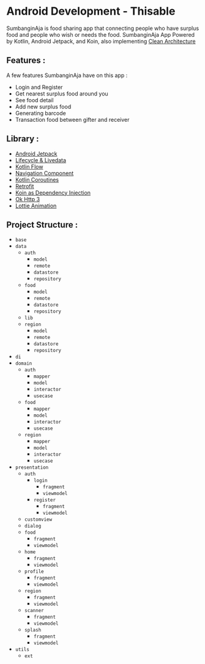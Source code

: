 # Android Development - Thisable

SumbanginAja is food sharing app that connecting people who have surplus food and people who wish or needs the food. SumbanginAja App Powered by Kotlin, Android Jetpack, and Koin, also implementing [Clean Architecture](https://blog.cleancoder.com/uncle-bob/2012/08/13/the-clean-architecture.html)

## Features :
A few features SumbanginAja have on this app :

* Login and Register
* Get nearest surplus food around you
* See food detail
* Add new surplus food
* Generating barcode
* Transaction food between gifter and receiver


## Library :
  - [Android Jetpack](https://developer.android.com/jetpack)
  - [Lifecycle & Livedata](https://developer.android.com/jetpack/androidx/releases/lifecycle)
  - [Kotlin Flow](https://developer.android.com/kotlin/flow)
  - [Navigation Component](https://developer.android.com/jetpack/androidx/releases/navigation)
  - [Kotlin Coroutines](https://developer.android.com/kotlin/coroutines)    
  - [Retrofit](https://square.github.io/retrofit/)
  - [Koin as Dependency Injection](https://insert-koin.io/)   
  - [Ok Http 3](https://square.github.io/okhttp/) 
  - [Lottie Animation](https://github.com/airbnb/lottie-android)

## Project Structure :
* `base`
* `data`
  - `auth`
    - `model`
    - `remote`
    - `datastore`
    - `repository`
  - `food`
    - `model`
    - `remote`
    - `datastore`
    - `repository`
  - `lib`
  - `region`
    - `model`
    - `remote`
    - `datastore`
    - `repository`
* `di`
* `domain`
  - `auth`
    - `mapper`
    - `model`
    - `interactor`
    - `usecase`
  - `food`
    - `mapper`
    - `model`
    - `interactor`
    - `usecase`
  - `region`
    - `mapper`
    - `model`
    - `interactor`
    - `usecase`
* `presentation`
  - `auth`
    - `login`
      - `fragment`
      - `viewmodel`
    - `register`
      - `fragment`
      - `viewmodel`
  - `customview`
  - `dialog`
  - `food`
      - `fragment`
      - `viewmodel`
  - `home`
      - `fragment`
      - `viewmodel`
  - `profile`
      - `fragment`
      - `viewmodel`
  - `region`
      - `fragment`
      - `viewmodel`
  - `scanner`
      - `fragment`
      - `viewmodel`
  - `splash`
      - `fragment`
      - `viewmodel`
* `utils`
  - `ext`

